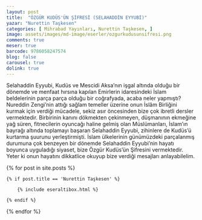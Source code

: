 ```yaml
---
layout: post
title:  "ÖZGÜR KUDÜS'ÜN ŞİFRESİ (SELAHADDİN EYYUBİ)"
yazar: "Nurettin Taşkesen"
categories: [ Mihrabad Yayınları, Nurettin Taşkesen, ]
image: assets/images/md-image/eserler/ozgurkudusunsifresi.png
comments: true
meser: true
barcode: 9786058247574
blog: false
carousel: true
dolink: true
---
```


Selahaddin Eyyubi, Kudüs ve Mescidi Aksa’nın işgal altında olduğu bir dönemde ve menfaat hırsına kapılan
Emirlerin idaresindeki İslam beldelerinin parça parça olduğu bir coğrafyada, acaba neler yapmıştı? Nureddin
Zengi’nin attığı sağlam temeller üzerine onun İslâm Birliğini kurmak için verdiği mücadele, sekiz asır öncesinden
bize çok ibretli dersler vermektedir. Birbirinin kanını dökmekten çekinmeyen, düşmanının ekmeğine yağ süren,
fitnecilerin oyuncağı haline gelmiş olan Müslümanları, İslam’ın bayrağı altında toplamayı başaran Selahaddin
Eyyubi, zihinlere de Kudüs’ü kurtarma şuurunu yerleştirmişti. İslam ülkelerinin günümüzdeki parçalanmış
durumuna çok benzeyen bir dönemde Selahaddin Eyyubi’nin hayatı boyunca uyguladığı siyaset, bize
Özgür Kudüs’ün Şifresini vermektedir. Yeter ki onun hayatını dikkatlice okuyup bize verdiği mesajları anlayabilelim.



{% for post in site.posts %}

    {% if post.title == 'Nurettin Taşkesen' %}

        {% include eseraltibox.html %}

    {% endif %}

{% endfor %}
